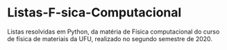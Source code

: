 # Listas-F-sica-Computacional
Listas resolvidas em Python, da matéria de Física computacional do curso de física de materiais da UFU, realizado no segundo semestre de 2020.
